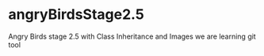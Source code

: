 # angryBirdsStage2.5
Angry Birds stage 2.5 with Class Inheritance and Images
we are learning git tool